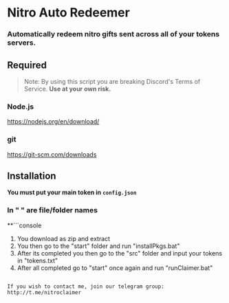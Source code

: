 # Nitro Auto Redeemer

### Automatically redeem nitro gifts sent across all of your tokens servers.

## Required

> Note: By using this script you are breaking Discord's Terms of Service. **Use at your own risk.**

### Node.js

https://nodejs.org/en/download/

### git
https://git-scm.com/downloads

## Installation
__**You must put your main token in `config.json`**__
### In " " are file/folder names

**```console
1. You download as zip and extract
2. You then go to the "start" folder and run "installPkgs.bat"
3. After its completed you then go to the "src" folder and input your tokens in "tokens.txt"
4. After all completed go to "start" once again and run "runClaimer.bat"
```**

If you wish to contact me, join our telegram group:  http://t.me/nitroclaimer
